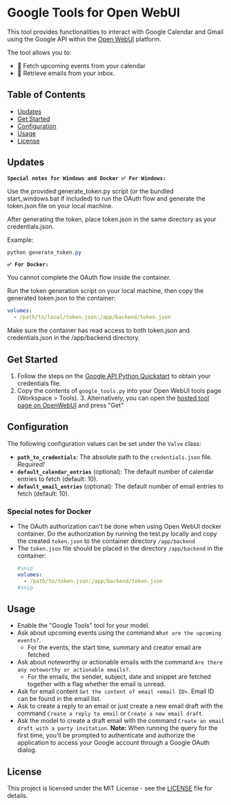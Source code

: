 # Google Tools for Open WebUI

This tool provides functionalities to interact with Google Calendar and Gmail using the Google API within the [Open WebUI](https://github.com/open-webui/open-webui) platform.

The tool allows you to:
 - 📅 Fetch upcoming events from your calendar
 - 📧 Retrieve emails from your inbox.

## Table of Contents

- [Updates](#updates)
- [Get Started](#get-started)
- [Configuration](#configuration)
- [Usage](#usage)
- [License](#license)

## Updates

**`Special notes for Windows and Docker
✅ For Windows:`**

Use the provided generate_token.py script (or the bundled start_windows.bat if included) to run the OAuth flow and generate the token.json file on your local machine.

After generating the token, place token.json in the same directory as your credentials.json.

Example:

```powershell
python generate_token.py
```

**`✅ For Docker:`**

You cannot complete the OAuth flow inside the container.

Run the token generation script on your local machine, then copy the generated token.json to the container:

```yaml
volumes:
  - /path/to/local/token.json:/app/backend/token.json
```

Make sure the container has read access to both token.json and credentials.json in the /app/backend directory.

## Get Started

1. Follow the steps on the [Google API Python Quickstart](https://developers.google.com/gmail/api/quickstart/python) to obtain your credentials file.
2. Copy the contents of `google_tools.py` into your Open WebUI tools page (Workspace > Tools).
   3. Alternatively, you can open the [hosted tool page on OpenWebUI](https://openwebui.com/t/shmarkus/google_tools/) and press "Get"

## Configuration

The following configuration values can be set under the `Valve` class:

- **`path_to_credentials`**: The absolute path to the `credentials.json` file. *Required!*
- **`default_calendar_entries`** (optional): The default number of calendar entries to fetch (default: 10).
- **`default_email_entries`** (optional): The default number of email entries to fetch (default: 10).

### Special notes for Docker

- The OAuth authorization can't be done when using Open WebUI docker container. Do the authorization by running the test.py locally and copy the created `token.json` to the container directory `/app/backend`
- The `token.json` file should be placed in the directory `/app/backend` in the container:
    ```yml
    #snip
    volumes:
      - /path/to/token.json:/app/backend/token.json
    #snip
    ```


## Usage

- Enable the "Google Tools" tool for your model.
- Ask about upcoming events using the command `What are the upcoming events?`.
  - For the events, the start time, summary and creator email are fetched
- Ask about noteworthy or actionable emails with the command `Are there any noteworthy or actionable emails?`.
  - For the emails, the sender, subject, date and snippet are fetched together with a flag whether the email is unread.
- Ask for email content `Get the content of email <email ID>`. Email ID can be found in the email list.
- Ask to create a reply to an email or just create a new email draft with the command `Create a reply to email` or `Create a new email draft`.
- Ask the model to create a draft email with the command `Create an email draft with a party invitation`.
**Note:** When running the query for the first time, you'll be prompted to authenticate and authorize the application to access your Google account through a Google OAuth dialog.

## License

This project is licensed under the MIT License - see the [LICENSE](LICENSE) file for details.